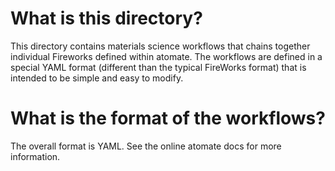 # What is this directory?

This directory contains materials science workflows that chains together
individual Fireworks defined within atomate. The workflows are defined
in a special YAML format (different than the typical FireWorks format) that
is intended to be simple and easy to modify.

# What is the format of the workflows?

The overall format is YAML. See the online atomate docs for more information.

